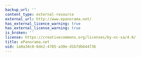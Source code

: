 ```yaml
---
backup_url: ''
content_type: external-resource
external_url: http://www.epanorama.net/
has_external_licence_warning: true
has_external_license_warning: true
is_broken: ''
license: https://creativecommons.org/licenses/by-nc-sa/4.0/
title: ePanorama.net
uid: 1a0a34c0-8de2-4785-a30e-d1b7db644736
---
```

